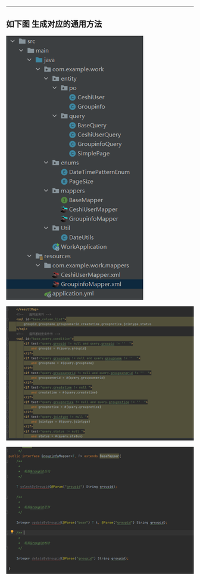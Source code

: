 ----
## 如下图 生成对应的通用方法
![image-20240528100712691](https://raw.githubusercontent.com/xssctt/typora_image/main/img/202405281008499.png)

![image-20240528100736695](https://raw.githubusercontent.com/xssctt/typora_image/main/img/202405281008926.png)

![image-20240528100755375](https://raw.githubusercontent.com/xssctt/typora_image/main/img/202405281008219.png)
